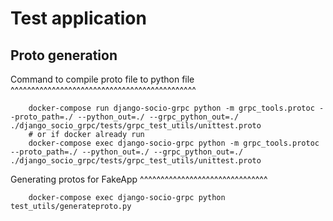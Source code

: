 Test application
==================

Proto generation
-----------------

Command to compile proto file to python file
^^^^^^^^^^^^^^^^^^^^^^^^^^^^^^^^^^^^^^^^^^^^^

```shell
    docker-compose run django-socio-grpc python -m grpc_tools.protoc --proto_path=./ --python_out=./ --grpc_python_out=./ ./django_socio_grpc/tests/grpc_test_utils/unittest.proto
    # or if docker already run
    docker-compose exec django-socio-grpc python -m grpc_tools.protoc --proto_path=./ --python_out=./ --grpc_python_out=./ ./django_socio_grpc/tests/grpc_test_utils/unittest.proto
```

Generating protos for FakeApp
^^^^^^^^^^^^^^^^^^^^^^^^^^^^^^^

```shell
    docker-compose exec django-socio-grpc python test_utils/generateproto.py
```
